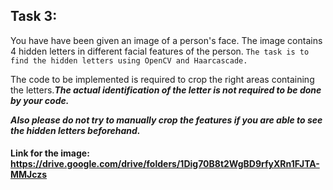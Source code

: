 ## Task 3:

You have have been given an image of a person's face. The image contains 4 hidden letters in different facial features of the person.
```The task is to find the hidden letters using OpenCV and Haarcascade.```

The code to be implemented is required to crop the right areas containing the letters.***The actual identification of the letter is not required to be done by your code.***

***Also please do not try to manually crop the features if you are able to see the hidden letters beforehand.***

#### Link for the image: https://drive.google.com/drive/folders/1Dig70B8t2WgBD9rfyXRn1FJTA-MMJczs
